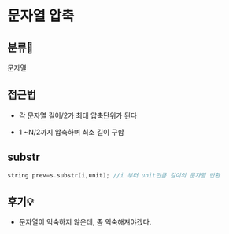 # 문자열 압축

## 분류💁

문자열

## 접근법

- 각 문자열 길이/2가 최대 압축단위가 된다

- 1 ~N/2까지 압축하며 최소 길이 구함

## substr
```cpp
string prev=s.substr(i,unit); //i 부터 unit만큼 길이의 문자열 반환
```

## 후기💡

- 문자열이 익숙하지 않은데, 좀 익숙해져야겠다.
